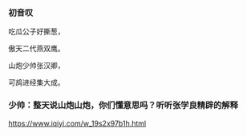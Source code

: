 ### 初音叹

吃瓜公子好撕葱，

傲天二代燕双鹰。

山炮少帅张汉卿，

可鸪进经集大成。

### 少帅：整天说山炮山炮，你们懂意思吗？听听张学良精辟的解释
https://www.iqiyi.com/w_19s2x97b1h.html
